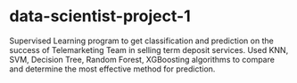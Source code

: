 # data-scientist-project-1
Supervised Learning program to get classification and prediction on the success of Telemarketing Team in selling term deposit services. Used KNN, SVM, Decision Tree, Random Forest, XGBoosting algorithms to compare and determine the most effective method for prediction.
